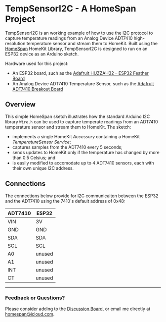 # TempSensorI2C - A HomeSpan Project

TempSensorI2C is an working example of how to use the I2C protocol to capture temperature readings from an Analog Device ADT7410 high-resolution temperature sensor and stream them to HomeKit.  Built using the [HomeSpan](https://github.com/HomeSpan/HomeSpan) HomeKit Library, TempSensorI2C is designed to run on an ESP32 device as an Arduino sketch.  

Hardware used for this project:

* An ESP32 board, such as the [Adafruit HUZZAH32 – ESP32 Feather Board](https://www.adafruit.com/product/3405)
* An Analog Device ADT7410 Temperature Sensor, such as the [Adafruit ADT7410 Breakout Board](https://www.adafruit.com/product/4089)

## Overview

This simple HomeSpan sketch illustrates how the standard Arduino I2C library `Wire.h` can be used to capture temperate readings from an ADT7410 temperature sensor and stream them to HomeKit.   The sketch:
* implements a single HomeKit *Accessory* containing a HomeKit *TemperatureSensor Service*;
* captures samples from the ADT7410 every 5 seconds;
* sends updates to HomeKit only if the temperature has changed by more than 0.5 Celsius; and
* is easily modified to accomodate up to 4 ADT7410 sensors, each with their own unique I2C address.

## Connections

The connections below provide for I2C communicaiton between the ESP32 and the ADT7410 using the 7410's default address of 0x48:

|ADT7410|ESP32|
|-------|-----|
|VIN|3V|
|GND|GND|
|SDA|SDA|
|SCL|SCL|
|A0|unused|
|A1|unused|
|INT|unused|
|CT|unused|

---

### Feedback or Questions?

Please consider adding to the [Discussion Board](https://github.com/HomeSpan/HomeSpan/discussions), or email me directly at [homespan@icloud.com](mailto:homespan@icloud.com).





